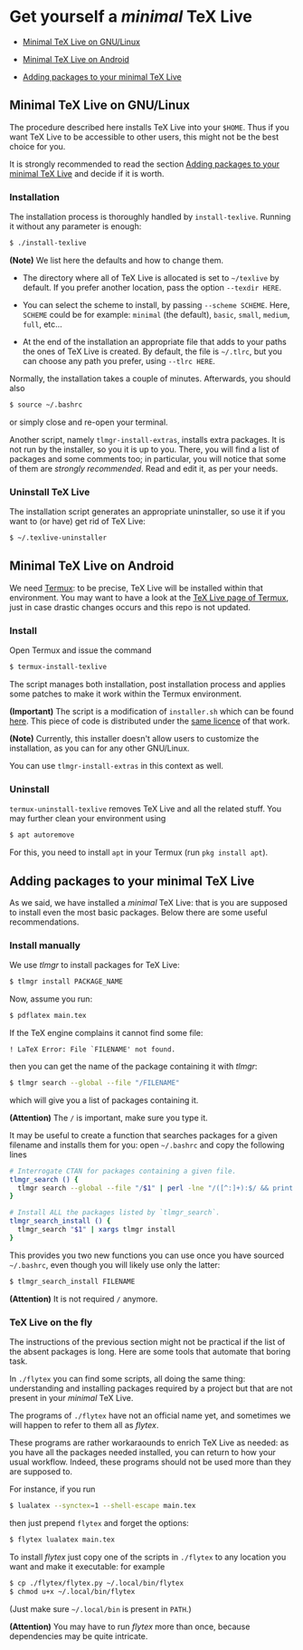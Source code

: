 # Get yourself a *minimal* TeX Live


* [Minimal TeX Live on GNU/Linux](#minimal-tex-live-on-gnulinux)

* [Minimal TeX Live on Android](#minimal-tex-live-on-android)

* [Adding packages to your minimal TeX Live](#adding-packages-to-your-minimal-tex-live)



## Minimal TeX Live on GNU/Linux

The procedure described here installs TeX Live into your `$HOME`. Thus if you want TeX Live to be accessible to other users, this might not be the best choice for you.

It is strongly recommended to read the section [Adding packages to your minimal TeX Live](#adding-packages-to-your-minimal-tex-live) and decide if it is worth.


### Installation

The installation process is thoroughly handled by `install-texlive`. Running it without any parameter is enough:

```sh
$ ./install-texlive
```

**(Note)** We list here the defaults and how to change them.

* The directory where all of TeX Live is allocated is set to `~/texlive` by default. If you prefer another location, pass the option `--texdir HERE`.

* You can select the scheme to install, by passing `--scheme SCHEME`. Here, `SCHEME` could be for example: `minimal` (the default), `basic`, `small`, `medium`, `full`, etc...

* At the end of the installation an appropriate file that adds to your paths the ones of TeX Live is created. By default, the file is `~/.tlrc`, but you can choose any path you prefer, using `--tlrc HERE`.

Normally, the installation takes a couple of minutes. Afterwards, you should also

```sh
$ source ~/.bashrc
```

or simply close and re-open your terminal.

Another script, namely `tlmgr-install-extras`, installs extra packages. It is not run by the installer, so you it is up to you. There, you will find a list of packages and some comments too; in particular, you will notice that some of them are *strongly recommended*. Read and edit it, as per your needs.


### Uninstall TeX Live

The installation script generates an appropriate uninstaller, so use it if you want to (or have) get rid of TeX Live:

```sh
$ ~/.texlive-uninstaller
```



## Minimal TeX Live on Android

We need [Termux](https://termux.dev/en/): to be precise, TeX Live will be installed within that environment. You may want to have a look at the [TeX Live page of Termux](https://wiki.termux.com/wiki/TeX_Live), just in case drastic changes occurs and this repo is not updated.


### Install

Open Termux and issue the command

```sh
$ termux-install-texlive
```

The script manages both installation, post installation process and applies some patches to make it work within the Termux environment.

**(Important)** The script is a modification of `installer.sh` which can be found [here](https://github.com/termux/termux-packages/blob/master/packages/texlive-installer). This piece of code is distributed under the [same licence](https://github.com/termux/termux-packages/blob/master/LICENSE.md) of that work.

**(Note)** Currently, this installer doesn't allow users to customize the installation, as you can for any other GNU/Linux.

You can use `tlmgr-install-extras` in this context as well.


### Uninstall

`termux-uninstall-texlive` removes TeX Live and all the related stuff. You may further clean your environment using

```sh
$ apt autoremove
```

For this, you need to install `apt` in your Termux (run `pkg install apt`).



## Adding packages to your minimal TeX Live

As we said, we have installed a *minimal* TeX Live: that is you are supposed to install even the most basic packages. Below there are some useful recommendations.


### Install manually

We use *tlmgr* to install packages for TeX Live:

```sh
$ tlmgr install PACKAGE_NAME
```

Now, assume you run:

```sh
$ pdflatex main.tex
```

If the TeX engine complains it cannot find some file:

```
! LaTeX Error: File `FILENAME' not found.
```

then you can get the name of the package containing it with *tlmgr*:

```sh
$ tlmgr search --global --file "/FILENAME"
```

which will give you a list of packages containing it.

**(Attention)** The `/` is important, make sure you type it.

It may be useful to create a function that searches packages for a given filename and installs them for you: open `~/.bashrc` and copy the following lines

```sh
# Interrogate CTAN for packages containing a given file.
tlmgr_search () {
  tlmgr search --global --file "/$1" | perl -lne "/([^:]+):$/ && print \$1"
}

# Install ALL the packages listed by `tlmgr_search`.
tlmgr_search_install () {
  tlmgr_search "$1" | xargs tlmgr install
}
```

This provides you two new functions you can use once you have sourced `~/.bashrc`, even though you will likely use only the latter:

```sh
$ tlmgr_search_install FILENAME
```

**(Attention)** It is not required `/` anymore.


### TeX Live on the fly

The instructions of the previous section might not be practical if the list of the absent packages is long. Here are some tools that automate that boring task.

In `./flytex` you can find some scripts, all doing the same thing: understanding and  installing packages required by a project but that are not present in your *minimal* TeX Live.

The programs of `./flytex` have not an official name yet, and sometimes we will happen to refer to them all as *flytex*.

These programs are rather workaraounds to enrich TeX Live as needed: as you have all the packages needed installed, you can return to how your usual workflow. Indeed, these programs should not be used more than they are supposed to.

For instance, if you run

```sh
$ lualatex --synctex=1 --shell-escape main.tex
```

then just prepend `flytex` and forget the options:

```sh
$ flytex lualatex main.tex
```

To install *flytex* just copy one of the scripts in `./flytex` to any location you want and make it executable: for example

```sh
$ cp ./flytex/flytex.py ~/.local/bin/flytex
$ chmod u+x ~/.local/bin/flytex
```

(Just make sure `~/.local/bin` is present in `PATH`.)

**(Attention)** You may have to run *flytex* more than once, because dependencies may be quite intricate.
